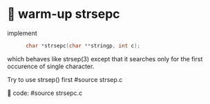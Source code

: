 # :wrench: warm-up strsepc

implement

```C
      char *strsepc(char **stringp, int c);
```

which behaves like strsep(3) except that it searches only for the first
occurence of single character.

Try to use strsep() first #source strsep.c

:key: code: #source strsepc.c
